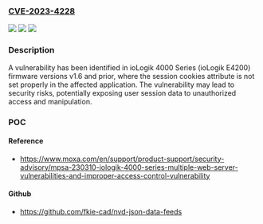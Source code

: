 ### [CVE-2023-4228](https://cve.mitre.org/cgi-bin/cvename.cgi?name=CVE-2023-4228)
![](https://img.shields.io/static/v1?label=Product&message=ioLogik%204000%20Series&color=blue)
![](https://img.shields.io/static/v1?label=Version&message=1.0%3C%3D%201.6%20&color=brighgreen)
![](https://img.shields.io/static/v1?label=Vulnerability&message=CWE-1004%3A%20Sensitive%20Cookie%20Without%20'HttpOnly'%20Flag&color=brighgreen)

### Description

A vulnerability has been identified in ioLogik 4000 Series (ioLogik E4200) firmware versions v1.6 and prior, where the session cookies attribute is not set properly in the affected application. The vulnerability may lead to security risks, potentially exposing user session data to unauthorized access and manipulation.

### POC

#### Reference
- https://www.moxa.com/en/support/product-support/security-advisory/mpsa-230310-iologik-4000-series-multiple-web-server-vulnerabilities-and-improper-access-control-vulnerability

#### Github
- https://github.com/fkie-cad/nvd-json-data-feeds

